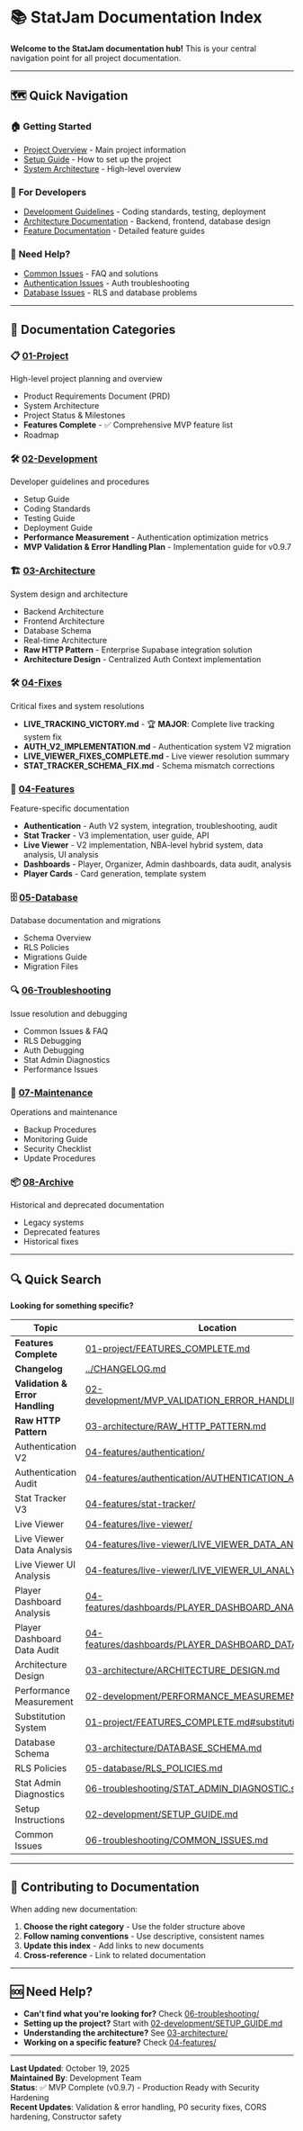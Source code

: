 # 📚 StatJam Documentation Index

**Welcome to the StatJam documentation hub!** This is your central navigation point for all project documentation.

---

## 🗺️ Quick Navigation

### 🏠 **Getting Started**
- [Project Overview](../README.md) - Main project information
- [Setup Guide](02-development/SETUP_GUIDE.md) - How to set up the project
- [System Architecture](01-project/SYSTEM_ARCHITECTURE.md) - High-level overview

### 🔧 **For Developers**
- [Development Guidelines](02-development/) - Coding standards, testing, deployment
- [Architecture Documentation](03-architecture/) - Backend, frontend, database design
- [Feature Documentation](04-features/) - Detailed feature guides

### 🚨 **Need Help?**
- [Common Issues](06-troubleshooting/COMMON_ISSUES.md) - FAQ and solutions
- [Authentication Issues](06-troubleshooting/AUTH_DEBUGGING.md) - Auth troubleshooting
- [Database Issues](06-troubleshooting/RLS_DEBUGGING.md) - RLS and database problems

---

## 📁 Documentation Categories

### 📋 [01-Project](01-project/)
High-level project planning and overview
- Product Requirements Document (PRD)
- System Architecture
- Project Status & Milestones
- **Features Complete** - ✅ Comprehensive MVP feature list
- Roadmap

### 🛠️ [02-Development](02-development/)
Developer guidelines and procedures
- Setup Guide
- Coding Standards
- Testing Guide
- Deployment Guide
- **Performance Measurement** - Authentication optimization metrics
- **MVP Validation & Error Handling Plan** - Implementation guide for v0.9.7

### 🏗️ [03-Architecture](03-architecture/)
System design and architecture
- Backend Architecture
- Frontend Architecture
- Database Schema
- Real-time Architecture
- **Raw HTTP Pattern** - Enterprise Supabase integration solution
- **Architecture Design** - Centralized Auth Context implementation

### 🛠️ [04-Fixes](04-fixes/)
Critical fixes and system resolutions
- **LIVE_TRACKING_VICTORY.md** - 🏆 **MAJOR**: Complete live tracking system fix
- **AUTH_V2_IMPLEMENTATION.md** - Authentication system V2 migration
- **LIVE_VIEWER_FIXES_COMPLETE.md** - Live viewer resolution summary
- **STAT_TRACKER_SCHEMA_FIX.md** - Schema mismatch corrections

### 🎯 [04-Features](04-features/)
Feature-specific documentation
- **Authentication** - Auth V2 system, integration, troubleshooting, audit
- **Stat Tracker** - V3 implementation, user guide, API
- **Live Viewer** - V2 implementation, NBA-level hybrid system, data analysis, UI analysis
- **Dashboards** - Player, Organizer, Admin dashboards, data audit, analysis
- **Player Cards** - Card generation, template system

### 🗄️ [05-Database](05-database/)
Database documentation and migrations
- Schema Overview
- RLS Policies
- Migrations Guide
- Migration Files

### 🔍 [06-Troubleshooting](06-troubleshooting/)
Issue resolution and debugging
- Common Issues & FAQ
- RLS Debugging
- Auth Debugging
- Stat Admin Diagnostics
- Performance Issues

### 🔧 [07-Maintenance](07-maintenance/)
Operations and maintenance
- Backup Procedures
- Monitoring Guide
- Security Checklist
- Update Procedures

### 📦 [08-Archive](08-archive/)
Historical and deprecated documentation
- Legacy systems
- Deprecated features
- Historical fixes

---

## 🔍 Quick Search

**Looking for something specific?**

| Topic | Location |
|-------|----------|
| **Features Complete** | [01-project/FEATURES_COMPLETE.md](01-project/FEATURES_COMPLETE.md) |
| **Changelog** | [../CHANGELOG.md](../CHANGELOG.md) |
| **Validation & Error Handling** | [02-development/MVP_VALIDATION_ERROR_HANDLING_PLAN.md](02-development/MVP_VALIDATION_ERROR_HANDLING_PLAN.md) |
| **Raw HTTP Pattern** | [03-architecture/RAW_HTTP_PATTERN.md](03-architecture/RAW_HTTP_PATTERN.md) |
| Authentication V2 | [04-features/authentication/](04-features/authentication/) |
| Authentication Audit | [04-features/authentication/AUTHENTICATION_AUDIT.md](04-features/authentication/AUTHENTICATION_AUDIT.md) |
| Stat Tracker V3 | [04-features/stat-tracker/](04-features/stat-tracker/) |
| Live Viewer | [04-features/live-viewer/](04-features/live-viewer/) |
| Live Viewer Data Analysis | [04-features/live-viewer/LIVE_VIEWER_DATA_ANALYSIS.md](04-features/live-viewer/LIVE_VIEWER_DATA_ANALYSIS.md) |
| Live Viewer UI Analysis | [04-features/live-viewer/LIVE_VIEWER_UI_ANALYSIS.md](04-features/live-viewer/LIVE_VIEWER_UI_ANALYSIS.md) |
| Player Dashboard Analysis | [04-features/dashboards/PLAYER_DASHBOARD_ANALYSIS.md](04-features/dashboards/PLAYER_DASHBOARD_ANALYSIS.md) |
| Player Dashboard Data Audit | [04-features/dashboards/PLAYER_DASHBOARD_DATA_AUDIT.md](04-features/dashboards/PLAYER_DASHBOARD_DATA_AUDIT.md) |
| Architecture Design | [03-architecture/ARCHITECTURE_DESIGN.md](03-architecture/ARCHITECTURE_DESIGN.md) |
| Performance Measurement | [02-development/PERFORMANCE_MEASUREMENT.md](02-development/PERFORMANCE_MEASUREMENT.md) |
| Substitution System | [01-project/FEATURES_COMPLETE.md#substitution-system](01-project/FEATURES_COMPLETE.md) |
| Database Schema | [03-architecture/DATABASE_SCHEMA.md](03-architecture/DATABASE_SCHEMA.md) |
| RLS Policies | [05-database/RLS_POLICIES.md](05-database/RLS_POLICIES.md) |
| Stat Admin Diagnostics | [06-troubleshooting/STAT_ADMIN_DIAGNOSTIC.sql](06-troubleshooting/STAT_ADMIN_DIAGNOSTIC.sql) |
| Setup Instructions | [02-development/SETUP_GUIDE.md](02-development/SETUP_GUIDE.md) |
| Common Issues | [06-troubleshooting/COMMON_ISSUES.md](06-troubleshooting/COMMON_ISSUES.md) |

---

## 📝 Contributing to Documentation

When adding new documentation:

1. **Choose the right category** - Use the folder structure above
2. **Follow naming conventions** - Use descriptive, consistent names
3. **Update this index** - Add links to new documents
4. **Cross-reference** - Link to related documentation

---

## 🆘 Need Help?

- **Can't find what you're looking for?** Check [06-troubleshooting/](06-troubleshooting/)
- **Setting up the project?** Start with [02-development/SETUP_GUIDE.md](02-development/SETUP_GUIDE.md)
- **Understanding the architecture?** See [03-architecture/](03-architecture/)
- **Working on a specific feature?** Check [04-features/](04-features/)

---

**Last Updated**: October 19, 2025  
**Maintained By**: Development Team  
**Status**: ✅ MVP Complete (v0.9.7) - Production Ready with Security Hardening  
**Recent Updates**: Validation & error handling, P0 security fixes, CORS hardening, Constructor safety

